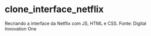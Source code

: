 # clone_interface_netflix
Recriando a interface da Netflix com JS, HTML e CSS.
Fonte: Digital Innovation One
